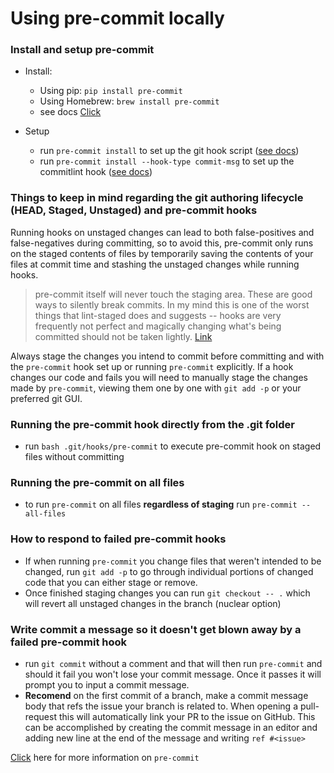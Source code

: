 # Using pre-commit locally

### Install and setup pre-commit
- Install:
  - Using pip: `pip install pre-commit`
  - Using Homebrew: `brew install pre-commit`
  - see docs [Click](https://pre-commit.com/#install)

- Setup
  - run `pre-commit install` to set up the git hook script ([see docs](https://pre-commit.com/#install))
  - run `pre-commit install --hook-type commit-msg` to set up the commitlint hook ([see docs](https://github.com/alessandrojcm/commitlint-pre-commit-hook))


### Things to keep in mind regarding the git authoring lifecycle (HEAD, Staged, Unstaged) and pre-commit hooks

Running hooks on unstaged changes can lead to both false-positives and false-negatives during committing, so to avoid this, pre-commit only runs on the staged contents of files by temporarily saving the contents of your files at commit time and stashing the unstaged changes while running hooks.

> pre-commit itself will never touch the staging area. These are good ways to silently break commits. In my mind this is one of the worst things that lint-staged does and suggests -- hooks are very frequently not perfect and magically changing what's being committed should not be taken lightly. [Link](https://github.com/pre-commit/pre-commit/issues/747#issuecomment-386782080)

Always stage the changes you intend to commit before committing and with the `pre-commit` hook set up or running `pre-commit` explicitly. If a hook changes our code and fails you will need to manually stage the changes made by `pre-commit`, viewing them one by one with `git add -p` or your preferred git GUI.

### Running the pre-commit hook directly from the .git folder

- run `bash .git/hooks/pre-commit` to execute pre-commit hook on staged files without committing

### Running the pre-commit on all files

- to run `pre-commit` on all files **regardless of staging** run `pre-commit --all-files`

### How to respond to failed pre-commit hooks

- If when running `pre-commit` you change files that weren't intended to be changed, run `git add -p` to go through individual portions of changed code that you can either stage or remove.
- Once finished staging changes you can run `git checkout -- .` which will revert all unstaged changes in the branch (nuclear option)

### Write commit a message so it doesn't get blown away by a failed pre-commit hook

- run `git commit` without a comment and that will then run `pre-commit` and should it fail you won't lose your commit message. Once it passes it will prompt you to input a commit message.
- **Recomend** on the first commit of a branch, make a commit message body that refs the issue your branch is related to. When opening a pull-request this will automatically link your PR to the issue on GitHub. This can be accomplished by creating the commit message in an editor and adding new line at the end of the message and writing `ref #<issue>`

[Click](https://pre-commit.com/#install) here for more information on `pre-commit`
